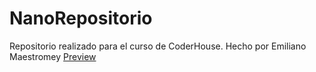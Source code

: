# NanoRepositorio
Repositorio realizado para el curso de CoderHouse. Hecho por Emiliano Maestromey
[Preview](https://nanomaestro.github.io/NanoRepositorio)
